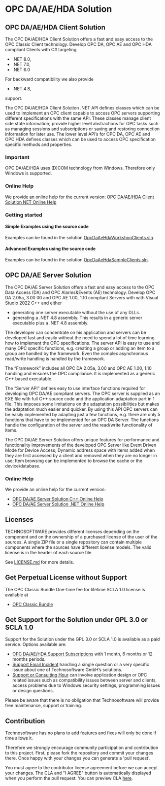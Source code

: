 # OPC DA/AE/HDA Solution

## OPC DA/AE/HDA Client Solution
The OPC DA/AE/HDA Client Solution offers a fast and easy access to the OPC Classic Client technology. Develop OPC DA, OPC AE and OPC HDA compliant Clients with C# targeting 

 * .NET 8.0,
 * .NET 7.0,
 * .NET 6.0
 
For backward compatibility we also provide 

 * .NET 4.8, 
 
support.

The OPC DA/AE/HDA Client Solution .NET API defines classes which can be used to implement an OPC client capable to access OPC servers supporting different specifications with the same API. These classes manage client side state information; provide higher level abstractions for OPC tasks such as managing sessions and subscriptions or saving and restoring connection information for later use. The lower level API’s for OPC DA, OPC AE and OPC HDA defines classes which can be used to access OPC specification specific methods and properties.

### Important
OPC DA/AE/HDA uses (D)COM technology from Windows. Therefore only Windows is supported.

### Online Help

We provide an online help for the current version: [OPC DA/AE/HDA Client Solution NET Online Help](https://technosoftware.com/help/OPCDaAeHdaClientSolutionNet/20/)

### Getting started

#### Simple Examples using the source code

Examples can be found in the solution [OpcDaAeHdaWorkshopClients.sln](/OpcDaAeHdaWorkshopClients.sln).

#### Advanced Examples using the source code

Examples can be found in the solution [OpcDaAeHdaSampleClients.sln](/OpcDaAeHdaSampleClients.sln).

## OPC DA/AE Server Solution
The OPC DA/AE Server Solution offers a fast and easy access to the OPC Data Access (DA) and OPC Alarms&Events (AE) technology. Develop OPC DA 2.05a, 3.00 00 and OPC AE 1.00, 1.10 compliant Servers with with Visual Studio 2022 C++ and either

- generating one server executable without the use of any DLLs.
- generating a .NET 4.8 assembly. This results in a generic server executable plus a .NET 4.8 assembly.

The developer can concentrate on his application and servers can be developed fast and easily without the need to spend a lot of time learning how to implement the OPC specifications. The server API is easy to use and many OPC specific functions, e.g. creating a group or adding an item to a group are handled by the framework. Even the complex asynchronous read/write handling is handled by the framework.

The “Framework” includes all OPC DA 2.05a, 3.00 and OPC AE 1.00, 1.10 handling and ensures the OPC compliance. It is implemented as a generic C++ based executable.

The “Server API” defines easy to use interface functions required for developing OPC DA/AE compliant servers. The OPC server is supplied as an EXE file with full C++ source code and the application adaptation part in 1 file. This imposes some limitations on the adaptation possibilities but makes the adaptation much easier and quicker. By using this API OPC servers can be easily implemented by adapting just a few functions, e.g. there are only 5 functions that have to be implemented for an OPC DA Server. The functions handle the configuration of the server and the read/write functionality of items.

The OPC DA/AE Server Solution offers unique features for performance and functionality improvements of the developed OPC Server like Event Driven Mode for Device Access; Dynamic address space with items added when they are first accessed by a client and removed when they are no longer in use; Item browsing can be implemented to browse the cache or the device/database.

### Online Help

We provide an online help for the current version: 

- [OPC DA/AE Server Solution C++ Online Help](https://technosoftware.com/help/opc-daae-server-solution-cpp/30/)
- [OPC DA/AE Server Solution .NET Online Help](https://technosoftware.com/help/opc-daae-server-solution-net/30/)

## Licenses
TECHNOSOFTWARE provides different licenses depending on the component and on the ownership of a purchased license of the user of the sources. A single ZIP file or a single repository can contain multiple components where the sources have different license models. The valid license is in the header of each source file.

See [LICENSE.md](LICENSE.md) for more details.

## Get Perpetual License without Support

The OPC Classic Bundle One-time fee for lifetime SCLA 1.0 license is available at

 * [OPC Classic Bundle](https://technosoftware.com/product/opc-classic-bundle/)

## Get Support for the Solution under GPL 3.0 or SCLA 1.0

Support for the Solution under the GPL 3.0 or SCLA 1.0 is available as a paid service. Options available are:

 * [OPC DA/AE/HDA Support Subscriptions](https://technosoftware.com/product/opc-daaehda-support-subscription/) with 1 month, 6 months or 12 months periods.
 * [Support Email Incident](https://technosoftware.com/product/support-email-incident/) handling a single question or a very specific issue about one of Technosoftware GmbH’s solutions.
 * [Support or Consulting Hour](https://technosoftware.com/product/support-or-consulting-hour/) can involve application design or OPC related issues such as compatibility issues between server and clients, access problems due to Windows security settings, programming issues or design questions.

Please be aware that there is no obligation that Technosoftware will provide free maintenance, support or training.

## Contribution

Technosoftware has no plans to add features and fixes will only be done if time allows it. 

Therefore we strongly encourage community participation and contribution to this project. First, please fork the repository and commit your changes there. Once happy with your changes you can generate a 'pull request'.

You must agree to the contributor license agreement before we can accept your changes. The CLA and "I AGREE" button is automatically displayed when you perform the pull request. You can preview CLA [here](https://cla-assistant.io/technosoftware-gmbh/opcdaaehda-solution).
